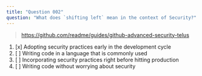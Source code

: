 ```yaml
---
title: "Question 002"
question: "What does `shifting left` mean in the context of Security?"
---
```


> https://github.com/readme/guides/github-advanced-security-telus
1. [x] Adopting security practices early in the development cycle
1. [ ] Writing code in a language that is commonly used
1. [ ] Incorporating security practices right before hitting production
1. [ ] Writing code without worrying about security

